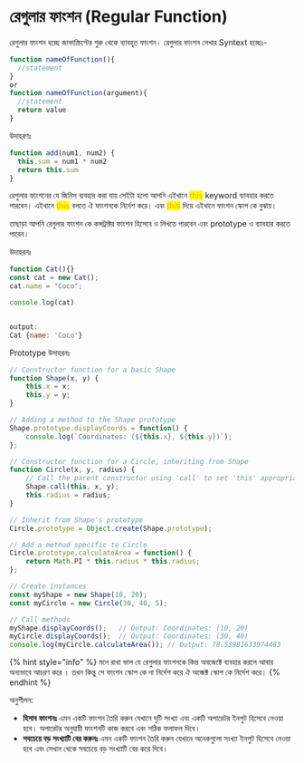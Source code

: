# রেগুলার ফাংশন (Regular Function)

রেগুলার ফাংশন হচ্ছে জাভাস্ক্রিপ্টের শুরু থেকে ব্যাবহৃত ফাংশন। রেগুলার ফাংশন লেখার Syntext হচ্ছেঃ-

```javascript
function nameOfFunction(){
  //statement
}
or
function nameOfFunction(argument){
  //statement
  return value
}
```

উদাহরণঃ&#x20;

```javascript
function add(num1, num2) {
  this.sum = num1 * num2
  return this.sum
}
```

রেগুলার ফাংশনের যে জিনিস ব্যবহার করা যায় সেইটা হলো আপনি এইখানে <mark style="color:orange;">this</mark> keyword ব্যাবহার করতে পারবেন। এইখানে <mark style="color:orange;">this</mark> বলতে ঐ ফাংশনকে নির্দেশ করে। এবং <mark style="color:orange;">this</mark> দিয়ে এইখানে ফাংশন স্কোপ কে বুঝায়।&#x20;

তাছাড়া আপনি রেগুলার ফাংশন কে কন্সট্রাক্টর ফাংশন হিসেবে ও  লিখতে পারবেন এবং prototype  ও ব্যাবহার করতে পারেন।&#x20;

উদাহরনঃ&#x20;

```javascript
function Cat(){}
const cat = new Cat();
cat.name = "Coco";

console.log(cat)


output: 
Cat {name: 'Coco'}
```

Prototype উদাহরনঃ

```javascript
// Constructor function for a basic Shape
function Shape(x, y) {
    this.x = x;
    this.y = y;
}

// Adding a method to the Shape prototype
Shape.prototype.displayCoords = function() {
    console.log(`Coordinates: (${this.x}, ${this.y})`);
};

// Constructor function for a Circle, inheriting from Shape
function Circle(x, y, radius) {
    // Call the parent constructor using 'call' to set 'this' appropriately
    Shape.call(this, x, y);
    this.radius = radius;
}

// Inherit from Shape's prototype
Circle.prototype = Object.create(Shape.prototype);

// Add a method specific to Circle
Circle.prototype.calculateArea = function() {
    return Math.PI * this.radius * this.radius;
};

// Create instances
const myShape = new Shape(10, 20);
const myCircle = new Circle(30, 40, 5);

// Call methods
myShape.displayCoords();   // Output: Coordinates: (10, 20)
myCircle.displayCoords();  // Output: Coordinates: (30, 40)
console.log(myCircle.calculateArea()); // Output: 78.53981633974483

```

{% hint style="info" %}
মনে রাখা ভাল যে রেগুলার ফাংশনকে কিন্ত অবজেক্টে ব্যবহার করলে আবার অন্যভাবে আচরণ করে । তখন কিন্তু সে ফাংশন স্কোপ কে না নির্দেশ করে ঐ অব্জেক্ট স্কোপ কে নির্দেশ করে।
{% endhint %}

অনুশীলন:&#x20;

* **হিসাব ফাংশনঃ** এমন একটি ফাংশন তৈরি করুন যেখানে দুটি সংখ্যা এবং একটি অপারেটর ইনপুট হিসেবে নেওয়া হবে। অপারেটর অনুযায়ী ফাংশনটি কাজ করবে এবং সঠিক ফলাফল দিবে।&#x20;
* **সবচেয়ে বড় সংখ্যাটি বের করুনঃ** এমন একটি ফাংশন তৈরি করুন যেখানে অনেকগুলো সংখ্যা ইনপুট হিসেবে নেওয়া হবে এবং সেখান থেকে সবচেয়ে বড় সংখ্যাটি বের করে দিবে।

